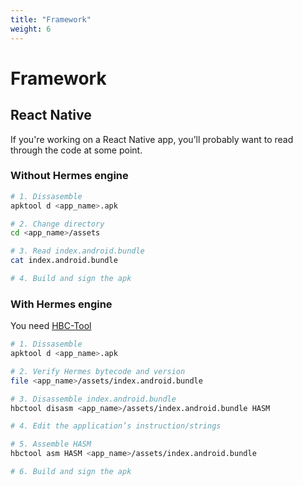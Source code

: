 ```yaml
---
title: "Framework"
weight: 6
---
```


# Framework

## React Native

If you're working on a React Native app, you’ll probably want to read through the code at some point.

### Without Hermes engine

```sh
# 1. Dissasemble
apktool d <app_name>.apk

# 2. Change directory 
cd <app_name>/assets

# 3. Read index.android.bundle
cat index.android.bundle

# 4. Build and sign the apk
```

### With Hermes engine

You need [HBC-Tool](https://github.com/Kirlif/HBC-Tool)

```sh
# 1. Dissasemble
apktool d <app_name>.apk

# 2. Verify Hermes bytecode and version
file <app_name>/assets/index.android.bundle

# 3. Disassemble index.android.bundle
hbctool disasm <app_name>/assets/index.android.bundle HASM

# 4. Edit the application’s instruction/strings

# 5. Assemble HASM
hbctool asm HASM <app_name>/assets/index.android.bundle

# 6. Build and sign the apk
```
